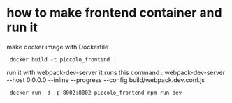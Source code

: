 # how to make frontend container and run it

make docker image with Dockerfile

     docker build -t piccolo_frontend .

run it with webpack-dev-server
it runs this command : webpack-dev-server --host 0.0.0.0  --inline --progress --config build/webpack.dev.conf.js

     docker run -d -p 8002:8002 piccolo_frontend npm run dev

